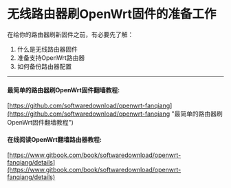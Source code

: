 无线路由器刷OpenWrt固件的准备工作
===========================

在给你的路由器刷新固件之前，有必要先了解：

1. 什么是无线路由器固件
2. 准备支持OpenWrt路由器
3. 如何备份路由器配置

---

#### 最简单的路由器刷OpenWrt固件翻墙教程:
[https://github.com/softwaredownload/openwrt-fanqiang](https://github.com/softwaredownload/openwrt-fanqiang "最简单的路由器刷OpenWrt固件翻墙教程")

#### 在线阅读OpenWrt翻墙路由器教程:
[https://www.gitbook.com/book/softwaredownload/openwrt-fanqiang/details](https://www.gitbook.com/book/softwaredownload/openwrt-fanqiang/details)